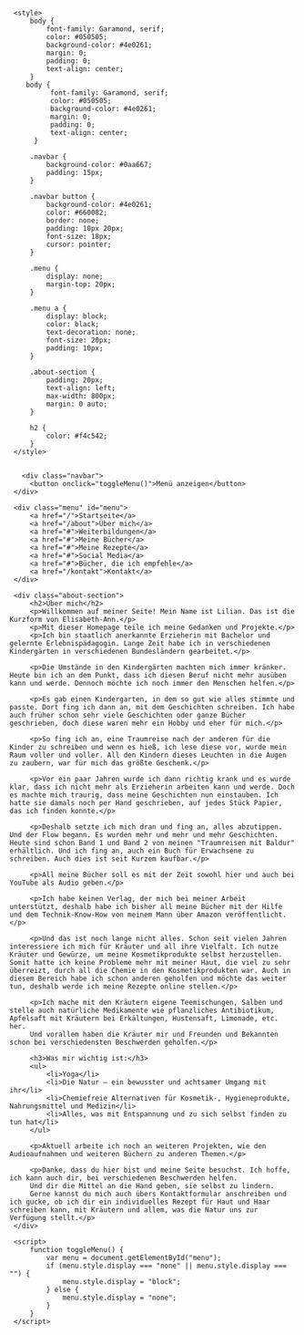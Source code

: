 
 <html lang="de">
 <head>
     <link rel="icon" type="image/x-icon" href="favicon.ico">
     <meta charset="UTF-8">
     <meta name="viewport" content="width=device-width, initial-scale=1.0">
    
     <style>
         body {
             font-family: Garamond, serif;
             color: #050505;
             background-color: #4e0261;
             margin: 0;
             padding: 0;
             text-align: center;
         }
        body {
              font-family: Garamond, serif;
              color: #050505;
              background-color: #4e0261;
              margin: 0;
              padding: 0;
              text-align: center;
          }
 
         .navbar {
             background-color: #0aa667;
             padding: 15px;
         }
 
         .navbar button {
             background-color: #4e0261;
             color: #660082;
             border: none;
             padding: 10px 20px;
             font-size: 18px;
             cursor: pointer;
         }
 
         .menu {
             display: none;
             margin-top: 20px;
         }
 
         .menu a {
             display: block;
             color: black;
             text-decoration: none;
             font-size: 20px;
             padding: 10px;
         }
 
         .about-section {
             padding: 20px;
             text-align: left;
             max-width: 800px;
             margin: 0 auto;
         }
 
         h2 {
             color: #f4c542;
         }
     </style>

 
       <div class="navbar">
         <button onclick="toggleMenu()">Menü anzeigen</button>
     </div>
 
     <div class="menu" id="menu">
         <a href="/">Startseite</a>
         <a href="/about">Über mich</a>
         <a href="#">Weiterbildungen</a>
         <a href="#">Meine Bücher</a>
         <a href="#">Meine Rezepte</a>
         <a href="#">Social Media</a>
         <a href="#">Bücher, die ich empfehle</a>
         <a href="/kontakt">Kontakt</a>
     </div>
 
     <div class="about-section">
         <h2>Über mich</h2>
         <p>Willkommen auf meiner Seite! Mein Name ist Lilian. Das ist die Kurzform von Elisabeth-Ann.</p>
         <p>Mit dieser Homepage teile ich meine Gedanken und Projekte.</p>
         <p>Ich bin staatlich anerkannte Erzieherin mit Bachelor und gelernte Erlebnispädagogin. Lange Zeit habe ich in verschiedenen Kindergärten in verschiedenen Bundesländern gearbeitet.</p>
 
         <p>Die Umstände in den Kindergärten machten mich immer kränker. Heute bin ich an dem Punkt, dass ich diesen Beruf nicht mehr ausüben kann und werde. Dennoch möchte ich noch immer den Menschen helfen.</p>
 
         <p>Es gab einen Kindergarten, in dem so gut wie alles stimmte und passte. Dort fing ich dann an, mit dem Geschichten schreiben. Ich habe auch früher schon sehr viele Geschichten oder ganze Bücher geschrieben, doch diese waren mehr ein Hobby und eher für mich.</p>
 
         <p>So fing ich an, eine Traumreise nach der anderen für die Kinder zu schreiben und wenn es hieß, ich lese diese vor, wurde mein Raum voller und voller. All den Kindern dieses Leuchten in die Augen zu zaubern, war für mich das größte Geschenk.</p>
 
         <p>Vor ein paar Jahren wurde ich dann richtig krank und es wurde klar, dass ich nicht mehr als Erzieherin arbeiten kann und werde. Doch es machte mich traurig, dass meine Geschichten nun einstauben. Ich hatte sie damals noch per Hand geschrieben, auf jedes Stück Papier, das ich finden konnte.</p>
 
         <p>Deshalb setzte ich mich dran und fing an, alles abzutippen. Und der Flow begann. Es wurden mehr und mehr und mehr Geschichten. Heute sind schon Band 1 und Band 2 von meinen "Traumreisen mit Baldur" erhältlich. Und ich fing an, auch ein Buch für Erwachsene zu schreiben. Auch dies ist seit Kurzem kaufbar.</p>
 
         <p>All meine Bücher soll es mit der Zeit sowohl hier und auch bei YouTube als Audio geben.</p>
 
         <p>Ich habe keinen Verlag, der mich bei meiner Arbeit unterstützt, deshalb habe ich bisher all meine Bücher mit der Hilfe und dem Technik-Know-How von meinem Mann über Amazon veröffentlicht.</p>
 
         <p>Und das ist noch lange nicht alles. Schon seit vielen Jahren interessiere ich mich für Kräuter und all ihre Vielfalt. Ich nutze Kräuter und Gewürze, um meine Kosmetikprodukte selbst herzustellen. Somit hatte ich keine Probleme mehr mit meiner Haut, die viel zu sehr überreizt, durch all die Chemie in den Kosmetikprodukten war. Auch in diesem Bereich habe ich schon anderen geholfen und möchte das weiter tun, deshalb werde ich meine Rezepte online stellen.</p>
 
         <p>Ich mache mit den Kräutern eigene Teemischungen, Salben und stelle auch natürliche Medikamente wie pflanzliches Antibiotikum, Apfelsaft mit Kräutern bei Erkältungen, Hustensaft, Limonade, etc. her.
         Und vorallem haben die Kräuter mir und Freunden und Bekannten schon bei verschiedensten Beschwerden geholfen.</p>
 
         <h3>Was mir wichtig ist:</h3>
         <ul>
             <li>Yoga</li>
             <li>Die Natur – ein bewusster und achtsamer Umgang mit ihr</li>
             <li>Chemiefreie Alternativen für Kosmetik-, Hygieneprodukte, Nahrungsmittel und Medizin</li>
             <li>Alles, was mit Entspannung und zu sich selbst finden zu tun hat</li>
         </ul>
 
         <p>Aktuell arbeite ich noch an weiteren Projekten, wie den Audioaufnahmen und weiteren Büchern zu anderen Themen.</p>
 
         <p>Danke, dass du hier bist und meine Seite besuchst. Ich hoffe, ich kann auch dir, bei verschiedenen Beschwerden helfen.
         Und dir die Mittel an die Hand geben, sie selbst zu lindern.
         Gerne kannst du mich auch übers Kontaktformular anschreiben und ich gucke, ob ich dir ein individuelles Rezept für Haut und Haar schreiben kann, mit Kräutern und allem, was die Natur uns zur Verfügung stellt.</p>
     </div>
 
     <script>
         function toggleMenu() {
             var menu = document.getElementById("menu");
             if (menu.style.display === "none" || menu.style.display === "") {
                 menu.style.display = "block";
             } else {
                 menu.style.display = "none";
             }
         }
     </script>


